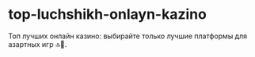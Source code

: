 # top-luchshikh-onlayn-kazino
Топ лучших онлайн казино: выбирайте только лучшие платформы для азартных игр 🔝🏅.
